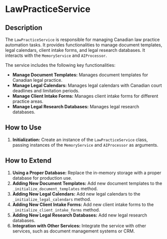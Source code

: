 # LawPracticeService

## Description

The `LawPracticeService` is responsible for managing Canadian law practice automation tasks. It provides functionalities to manage document templates, legal calendars, client intake forms, and legal research databases. It interacts with the `MemoryService` and `AIProcessor`.

The service includes the following key functionalities:

-   **Manage Document Templates:** Manages document templates for Canadian legal practice.
-   **Manage Legal Calendars:** Manages legal calendars with Canadian court deadlines and limitation periods.
-   **Manage Client Intake Forms:** Manages client intake forms for different practice areas.
-   **Manage Legal Research Databases:** Manages legal research databases.

## How to Use

1.  **Initialization:** Create an instance of the `LawPracticeService` class, passing instances of the `MemoryService` and `AIProcessor` as arguments.

## How to Extend

1.  **Using a Proper Database:** Replace the in-memory storage with a proper database for production use.
2.  **Adding New Document Templates:** Add new document templates to the `_initialize_document_templates` method.
3.  **Adding New Legal Calendars:** Add new legal calendars to the `_initialize_legal_calendars` method.
4.  **Adding New Client Intake Forms:** Add new client intake forms to the `_initialize_client_intake_forms` method.
5.  **Adding New Legal Research Databases:** Add new legal research databases.
6.  **Integration with Other Services:** Integrate the service with other services, such as document management systems or CRM.
